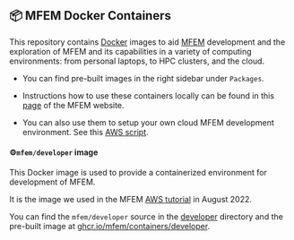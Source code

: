## 📦 MFEM Docker Containers

This repository contains [Docker](https://www.docker.com/) images to aid
[MFEM](https://github.com/mfem/mfem) development and the exploration of MFEM and
its capabilities in a variety of computing environments: from personal laptops, to HPC
clusters, and the cloud.

- You can find pre-built images in the right sidebar under `Packages`.

- Instructions how to use these containers locally can be found in this
[page](mfem.org/tutorial/docker) of the MFEM website.

- You can also use them to setup your own cloud MFEM development environment.
See this [AWS script](developer/user-data.sh).

#### ⚙️`mfem/developer` image

This Docker image is used to provide a containerized environment for development
of MFEM.

It is the image we used in the MFEM [AWS tutorial](https://mfem.org/tutorial) in
August 2022.

You can find the `mfem/developer` source in the [developer](developer/) directory and
the pre-built image at [ghcr.io/mfem/containers/developer](http://ghcr.io/mfem/containers/developer).
